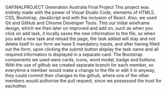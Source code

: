 GAFINALPROJECT
 Generation Australia Final Project
  This project was entirely made with the power of Visual Studio Code, elements of HTML5, CSS, Bootstrap, JavaScript and with the inclusion of React. Also, we used Git and GitHub and Chrome Developer Tools.
 This our initial wireframe design, which we then later on improved and add on, such as when you click on add task, it locally saves the new information to the file, so when you add a new task and reload the page, the task added will stay and not delete itself
 In our form we have 5 mandatory inputs, and after having filled out the form, upon clicking the submit button display the task name and all required information is displayed in a separate card.
 The Bootstrap components we used were cards, icons, word modal, badge and buttons.
 With the use of github we created separate branch for each member, so everytime a member would make a change to the file or edit it in anyway, they could commit their changes to the github, where one of the other members would authorise the pull request, since we possessed the trust for eachother.
